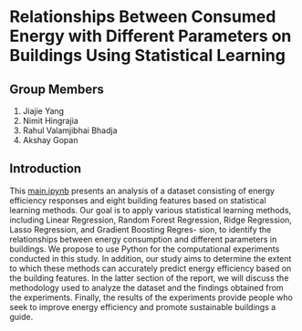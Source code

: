 # Relationships Between Consumed Energy with Different Parameters on Buildings Using Statistical Learning
## Group Members
1. Jiajie Yang
2. Nimit Hingrajia
3. Rahul Valamjibhai Bhadja
4. Akshay Gopan

## Introduction
This [main.ipynb](https://github.com/jy-cs/SL-Consumed-Energy-vs-Building-Parameters/blob/main/main.ipynb) presents an analysis of a dataset consisting of energy efficiency responses and eight building features based on statistical learning methods. Our goal is to apply various statistical learning methods, including Linear Regression, Random Forest Regression, Ridge Regression, Lasso Regression, and Gradient Boosting Regres- sion, to identify the relationships between energy consumption and different parameters in buildings. We propose to use Python for the computational experiments conducted in this study. In addition, our study aims to determine the extent to which these methods can accurately predict energy efficiency based on the building features. In the latter section of the report, we will discuss the methodology used to analyze the dataset and the findings obtained from the experiments. Finally, the results of the experiments provide people who seek to improve energy efficiency and promote sustainable buildings a guide.
